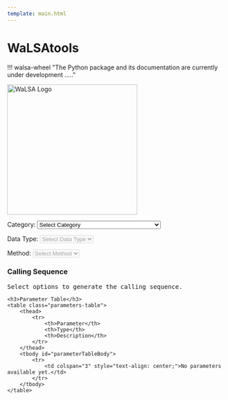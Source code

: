 ```yaml
---
template: main.html
---
```


# WaLSAtools

!!! walsa-wheel "The Python package and its documentation are currently under development ....."


<div class="logo">
    <img src="https://walsa.tools/images/WaLSA_logo.png" alt="WaLSA Logo" style="width: 300px;">
</div>

<!-- Dropdown Menus -->
<label for="category">Category:</label>
<select id="category">
    <option value="">Select Category</option>
    <option value="a">Single Time Series Analysis</option>
    <option value="b">Cross-Correlation Between Two Time Series</option>
</select>

<label for="method">Data Type:</label>
<select id="method" disabled>
    <option value="">Select Data Type</option>
</select>

<label for="analysisType">Method:</label>
<select id="analysisType" disabled>
    <option value="">Select Method</option>
</select>

<label for="subMethod" id="subMethodLabel" style="display:none;">Sub-method:</label>
<select id="subMethod" style="display:none;">
    <option value="">Select Sub-method</option>
    <option value="fft">FFT</option>
    <option value="wavelet">Wavelet</option>
    <option value="lombscargle">Lomb-Scargle</option>
    <option value="welch">Welch</option>
</select>

<div class="output-container">
    <h3>Calling Sequence</h3>
    <pre id="callingSequence">Select options to generate the calling sequence.</pre>

    <h3>Parameter Table</h3>
    <table class="parameters-table">
        <thead>
            <tr>
                <th>Parameter</th>
                <th>Type</th>
                <th>Description</th>
            </tr>
        </thead>
        <tbody id="parameterTableBody">
            <tr>
                <td colspan="3" style="text-align: center;">No parameters available yet.</td>
            </tr>
        </tbody>
    </table>
</div>

<script>
    const parameters = {
        single_series: {
            fft: {
                returnValues: "power, frequency, significance, amplitude",
                parameters: {
                    signal: { type: "array", description: "The input signal (1D)." },
                    time: { type: "array", description: "The time array corresponding to the signal." },
                    siglevel: { type: "float", description: "Significance level for confidence intervals. Default: 0.95." }
                }
            },
            wavelet: {
                returnValues: "power, period, significance, coi, gws_power",
                parameters: {
                    signal: { type: "array", description: "The input signal (1D)." },
                    time: { type: "array", description: "The time array corresponding to the signal." }
                }
            }
        },
        cross_correlation: {
            wavelet: {
                returnValues: "cross_power, coherence",
                parameters: {
                    data1: { type: "array", description: "First time series signal." },
                    data2: { type: "array", description: "Second time series signal." },
                    time: { type: "array", description: "The time array corresponding to the signals." }
                }
            }
        }
    };

    const categoryDropdown = document.getElementById('category');
    const methodDropdown = document.getElementById('method');
    const analysisTypeDropdown = document.getElementById('analysisType');
    const subMethodDropdown = document.getElementById('subMethod');
    const subMethodLabel = document.getElementById('subMethodLabel');
    const callingSequence = document.getElementById('callingSequence');
    const parameterTableBody = document.getElementById('parameterTableBody');

    function clearOutput() {
        callingSequence.textContent = "Select options to generate the calling sequence.";
        parameterTableBody.innerHTML = `
            <tr>
                <td colspan="3" style="text-align: center;">No parameters available yet.</td>
            </tr>`;
    }

    // Update Data Type options based on Category
    categoryDropdown.addEventListener('change', () => {
        const category = categoryDropdown.value;
        methodDropdown.innerHTML = '<option value="">Select Data Type</option>';
        analysisTypeDropdown.innerHTML = '<option value="">Select Method</option>';
        subMethodDropdown.style.display = 'none';
        subMethodLabel.style.display = 'none';
        methodDropdown.disabled = !category;

        if (!category) {
            clearOutput();
        }

        if (category === 'a') {
            methodDropdown.innerHTML += '<option value="1">1D Signal</option>';
            methodDropdown.innerHTML += '<option value="2">3D Datacube</option>';
        } else if (category === 'b') {
            methodDropdown.innerHTML += '<option value="1">1D Signal</option>';
        }
    });

    // Update Method options based on Data Type
    methodDropdown.addEventListener('change', () => {
        const method = methodDropdown.value;
        analysisTypeDropdown.innerHTML = '<option value="">Select Method</option>';
        analysisTypeDropdown.disabled = !method;

        if (!method) {
            clearOutput();
        }

        if (categoryDropdown.value === 'a' && method === '1') {
            analysisTypeDropdown.innerHTML += `
                <option value="fft">FFT</option>
                <option value="wavelet">Wavelet</option>
                <option value="lombscargle">Lomb-Scargle</option>
                <option value="welch">Welch</option>`;
        } else if (categoryDropdown.value === 'a' && method === '2') {
            analysisTypeDropdown.innerHTML += `
                <option value="k-omega">k-omega</option>
                <option value="pod">POD</option>
                <option value="dominant_freq">Dominant Freq / Mean Power Spectrum</option>`;
        } else if (categoryDropdown.value === 'b' && method === '1') {
            analysisTypeDropdown.innerHTML += `
                <option value="wavelet">Wavelet</option>
                <option value="welch">Welch</option>`;
        }
    });

    // Show or hide Sub-method dropdown
    analysisTypeDropdown.addEventListener('change', () => {
        const analysisType = analysisTypeDropdown.value;

        if (!analysisType) {
            clearOutput();
        }

        if (categoryDropdown.value === 'a' && methodDropdown.value === '2' && analysisType === 'dominant_freq') {
            subMethodDropdown.style.display = 'inline-block';
            subMethodLabel.style.display = 'inline-block';
        } else {
            subMethodDropdown.style.display = 'none';
            subMethodLabel.style.display = 'none';
        }

        updateCallingSequence();
    });

    // Update the Calling Sequence
    subMethodDropdown.addEventListener('change', updateCallingSequence);
    analysisTypeDropdown.addEventListener('change', updateCallingSequence);

    function updateCallingSequence() {
        const category = categoryDropdown.value;
        const method = methodDropdown.value;
        const analysisType = analysisTypeDropdown.value;
        const subMethod = subMethodDropdown.value;

        if (!category || !method || !analysisType || (subMethodDropdown.style.display === 'inline-block' && !subMethod)) {
            clearOutput();
            return;
        }

        let command = "";

        if (category === 'a' && method === '1') {
            const methodMap = { fft: 'FFT', wavelet: 'Wavelet', lombscargle: 'Lomb-Scargle', welch: 'Welch' };
            command = `>>> power, frequency, significance = WaLSAtools(signal=INPUT_DATA, time=TIME_ARRAY, method='${analysisType}', **kwargs)`;
        } else if (category === 'a' && method === '2') {
            if (analysisType === 'dominant_freq') {
                command = `>>> dominant_frequency, mean_power = WaLSAtools(data=INPUT_DATA, method='${subMethod}', **kwargs)`;
            } else {
                command = `>>> results = WaLSAtools(data=INPUT_DATA, method='${analysisType}', **kwargs)`;
            }
        } else if (category === 'b') {
            command = `>>> cross_power, coherence = WaLSAtools(data1=INPUT_DATA1, data2=INPUT_DATA2, method='${analysisType}', **kwargs)`;
        }

        callingSequence.textContent = command;

        // Update parameter table dynamically
        updateParameterTable(analysisType, subMethod || analysisType);
    }

    function updateParameterTable(analysisType, method) {
        parameterTableBody.innerHTML = "";

        const paramData =
            parameters.single_series[method]?.parameters ||
            parameters.cross_correlation[method]?.parameters;

        if (!paramData) {
            parameterTableBody.innerHTML = `<tr><td colspan="3" style="text-align: center;">No parameters available.</td></tr>`;
            return;
        }

        Object.entries(paramData).forEach(([key, value]) => {
            parameterTableBody.innerHTML += `
                <tr>
                    <td>${key}</td>
                    <td>${value.type}</td>
                    <td>${value.description}</td>
                </tr>`;
        });
    }
</script>